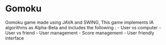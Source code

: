 # Gomoku
Gomoku game made using JAVA and SWING,
This game implements IA algorithms as Alpha-Beta and includes the following : 
              - User vs computer
              - User vs friend
              - User management
              - Score management
              - User friendly interface
 
 
              
